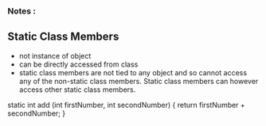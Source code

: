 
### Notes : 

## Static Class Members
* not instance of object 
* can be directly accessed from class
* static class members are not tied to any object and so cannot access any of the non-static class members. Static class members can however access other static class members.

static int add (int firstNumber, int secondNumber) {
	return firstNumber + secondNumber;
}
